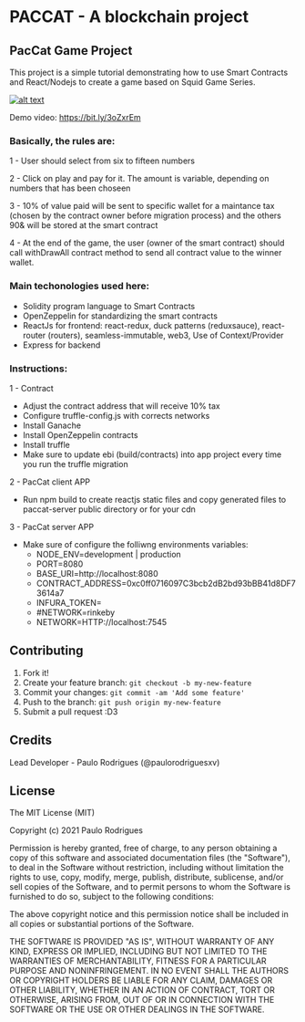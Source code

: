 # PACCAT - A blockchain project

## PacCat Game Project

This project is a simple tutorial demonstrating how to use Smart Contracts and React/Nodejs to create a game based on Squid Game Series.

[![alt text](https://img.youtube.com/vi/2NzaJrG2WhA/maxresdefault.jpg)](https://www.youtube.com/embed/2NzaJrG2WhA)

Demo video: https://bit.ly/3oZxrEm

### Basically, the rules are:

1 - User should select from six to fifteen numbers

2 - Click on play and pay for it. The amount is variable, depending on numbers that has been choseen

3 - 10% of value paid will be sent to specific wallet for a maintance tax (chosen by the contract owner before migration process) and the others 90& will be stored at the smart contract

4 - At the end of the game, the user (owner of the smart contract) should call withDrawAll contract method to send all contract value to the winner wallet.
  

### Main techonologies used here:
 - Solidity program language to Smart Contracts
 - OpenZeppelin for standardizing the smart contracts
 - ReactJs for frontend: react-redux, duck patterns (reduxsauce), react-router (routers), seamless-immutable, web3, Use of Context/Provider
 - Express for backend

### Instructions:

1 - Contract
* Adjust the contract address that will receive 10% tax
* Configure truffle-config.js with corrects networks
* Install Ganache
* Install OpenZeppelin contracts
* Install truffle
* Make sure to update ebi (build/contracts) into app project every time you run the truffle migration

2 - PacCat client APP
* Run npm build to create reactjs static files and copy generated files to paccat-server public directory or for your cdn
  
3 - PacCat server APP
* Make sure of configure the folliwng environments variables:
  - NODE_ENV=development | production
  - PORT=8080
  - BASE_URI=http://localhost:8080
  - CONTRACT_ADDRESS=0xc0ff0716097C3bcb2dB2bd93bBB41d8DF73614a7
  - INFURA_TOKEN=
  - #NETWORK=rinkeby
  - NETWORK=HTTP://localhost:7545



## Contributing
 
1. Fork it!
2. Create your feature branch: `git checkout -b my-new-feature`
3. Commit your changes: `git commit -am 'Add some feature'`
4. Push to the branch: `git push origin my-new-feature`
5. Submit a pull request :D3


## Credits
 
Lead Developer - Paulo Rodrigues (@paulorodriguesxv)

## License
 
The MIT License (MIT)

Copyright (c) 2021 Paulo Rodrigues

Permission is hereby granted, free of charge, to any person obtaining a copy of this software and associated documentation files (the "Software"), to deal in the Software without restriction, including without limitation the rights to use, copy, modify, merge, publish, distribute, sublicense, and/or sell copies of the Software, and to permit persons to whom the Software is furnished to do so, subject to the following conditions:

The above copyright notice and this permission notice shall be included in all copies or substantial portions of the Software.

THE SOFTWARE IS PROVIDED "AS IS", WITHOUT WARRANTY OF ANY KIND, EXPRESS OR IMPLIED, INCLUDING BUT NOT LIMITED TO THE WARRANTIES OF MERCHANTABILITY, FITNESS FOR A PARTICULAR PURPOSE AND NONINFRINGEMENT. IN NO EVENT SHALL THE AUTHORS OR COPYRIGHT HOLDERS BE LIABLE FOR ANY CLAIM, DAMAGES OR OTHER LIABILITY, WHETHER IN AN ACTION OF CONTRACT, TORT OR OTHERWISE, ARISING FROM, OUT OF OR IN CONNECTION WITH THE SOFTWARE OR THE USE OR OTHER DEALINGS IN THE SOFTWARE.
